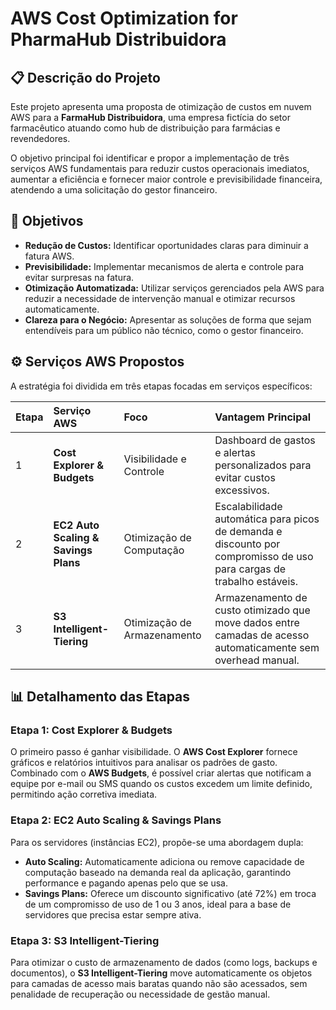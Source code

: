 # AWS Cost Optimization for PharmaHub Distribuidora

## 📋 Descrição do Projeto

Este projeto apresenta uma proposta de otimização de custos em nuvem AWS para a **FarmaHub Distribuidora**, uma empresa fictícia do setor farmacêutico atuando como hub de distribuição para farmácias e revendedores.

O objetivo principal foi identificar e propor a implementação de três serviços AWS fundamentais para reduzir custos operacionais imediatos, aumentar a eficiência e fornecer maior controle e previsibilidade financeira, atendendo a uma solicitação do gestor financeiro.

## 🎯 Objetivos

*   **Redução de Custos:** Identificar oportunidades claras para diminuir a fatura AWS.
*   **Previsibilidade:** Implementar mecanismos de alerta e controle para evitar surpresas na fatura.
*   **Otimização Automatizada:** Utilizar serviços gerenciados pela AWS para reduzir a necessidade de intervenção manual e otimizar recursos automaticamente.
*   **Clareza para o Negócio:** Apresentar as soluções de forma que sejam entendíveis para um público não técnico, como o gestor financeiro.

## ⚙️ Serviços AWS Propostos

A estratégia foi dividida em três etapas focadas em serviços específicos:

| Etapa | Serviço AWS | Foco | Vantagem Principal |
| :--- | :--- | :--- | :--- |
| 1 | **Cost Explorer & Budgets** | Visibilidade e Controle | Dashboard de gastos e alertas personalizados para evitar custos excessivos. |
| 2 | **EC2 Auto Scaling & Savings Plans** | Otimização de Computação | Escalabilidade automática para picos de demanda e discounto por compromisso de uso para cargas de trabalho estáveis. |
| 3 | **S3 Intelligent-Tiering** | Otimização de Armazenamento | Armazenamento de custo otimizado que move dados entre camadas de acesso automaticamente sem overhead manual. |

## 📊 Detalhamento das Etapas

### Etapa 1: Cost Explorer & Budgets
O primeiro passo é ganhar visibilidade. O **AWS Cost Explorer** fornece gráficos e relatórios intuitivos para analisar os padrões de gasto. Combinado com o **AWS Budgets**, é possível criar alertas que notificam a equipe por e-mail ou SMS quando os custos excedem um limite definido, permitindo ação corretiva imediata.

### Etapa 2: EC2 Auto Scaling & Savings Plans
Para os servidores (instâncias EC2), propõe-se uma abordagem dupla:
*   **Auto Scaling:** Automaticamente adiciona ou remove capacidade de computação baseado na demanda real da aplicação, garantindo performance e pagando apenas pelo que se usa.
*   **Savings Plans:** Oferece um discounto significativo (até 72%) em troca de um compromisso de uso de 1 ou 3 anos, ideal para a base de servidores que precisa estar sempre ativa.

### Etapa 3: S3 Intelligent-Tiering
Para otimizar o custo de armazenamento de dados (como logs, backups e documentos), o **S3 Intelligent-Tiering** move automaticamente os objetos para camadas de acesso mais baratas quando não são acessados, sem penalidade de recuperação ou necessidade de gestão manual.